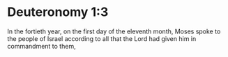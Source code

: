 # Deuteronomy 1:3

In the fortieth year, on the first day of the eleventh month, Moses spoke to the people of Israel according to all that the Lord had given him in commandment to them,
